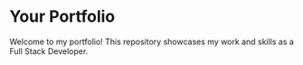 # Your Portfolio

Welcome to my portfolio! This repository showcases my work and skills as a Full Stack Developer.
